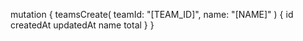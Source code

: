 mutation {
    teamsCreate(
        teamId: "[TEAM_ID]",
        name: "[NAME]"
    ) {
        id
        createdAt
        updatedAt
        name
        total
    }
}